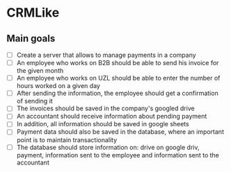 # CRMLike

## Main goals

- [ ] Create a server that allows to manage payments in a company
- [ ] An employee who works on B2B should be able to send his invoice for the given month
- [ ] An employee who works on UZL should be able to enter the number of hours worked on a given day
- [ ] After sending the information, the employee should get a confirmation of sending it
- [ ] The invoices should be saved in the company's googled drive
- [ ] An accountant should receive information about pending payment
- [ ] In addition, all information should be saved in google sheets
- [ ] Payment data should also be saved in the database, where an important point is to maintain transactionality
- [ ] The database should store information on: drive on google driv, payment, information sent to the employee and information sent to the accountant
